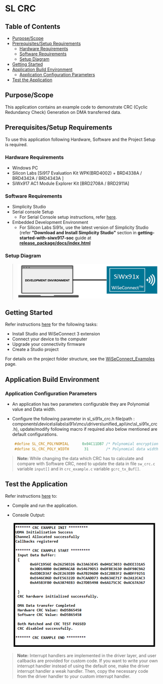 # SL CRC

## Table of Contents

- [Purpose/Scope](#purposescope)
- [Prerequisites/Setup Requirements](#prerequisitessetup-requirements)
  - [Hardware Requirements](#hardware-requirements)
  - [Software Requirements](#software-requirements)
  - [Setup Diagram](#setup-diagram)
- [Getting Started](#getting-started)
- [Application Build Environment](#application-build-environment)
  - [Application Configuration Parameters](#application-configuration-parameters)
- [Test the Application](#test-the-application)

## Purpose/Scope

 This application contains an example code to demonstrate CRC (Cyclic Redundancy Check) Generation on DMA transferred data.

## Prerequisites/Setup Requirements

 To use this application following Hardware, Software and the Project Setup is required.

### Hardware Requirements

- Windows PC
- Silicon Labs [Si917 Evaluation Kit WPK(BRD4002) + BRD4338A / BRD4342A / BRD4343A ]
- SiWx917 AC1 Module Explorer Kit [BRD2708A / BRD2911A]


### Software Requirements

- Simplicity Studio
- Serial console Setup
  - For Serial Console setup instructions, refer [here](https://docs.silabs.com/wiseconnect/latest/wiseconnect-developers-guide-developing-for-silabs-hosts/#console-input-and-output).
- Embedded Development Environment
  - For Silicon Labs Si91x, use the latest version of Simplicity Studio (refer **"Download and Install Simplicity Studio"** section in **getting-started-with-siwx917-soc** guide at [**release_package/docs/index.html**](https://docs.silabs.com/wiseconnect/latest/wiseconnect-developers-guide-developing-for-silabs-hosts/#install-simplicity-studio)

### Setup Diagram

> ![Figure: Introduction](resources/readme/setupdiagram.png)

## Getting Started

Refer instructions [here](https://docs.silabs.com/wiseconnect/latest/wiseconnect-getting-started/) for the following tasks:

- Install Studio and WiSeConnect 3 extension
- Connect your device to the computer
- Upgrade your connectivity firmware
- Create a Studio project

For details on the project folder structure, see the [WiSeConnect_Examples](https://docs.silabs.com/wiseconnect/latest/wiseconnect-examples/#example-folder-structure/) page.

## Application Build Environment

### Application Configuration Parameters

- An application has two parameters configurable they are Polynomial value and Data width.

- Configure the following parameter in sl_si91x_crc.h file(path : components\device\silabs\si91x\mcu\drivers\unified_api\inc\sl_si91x_crc.h), update/modify following macro if required also below mentioned are default configurations.

  ```C
   #define SL_CRC_POLYNOMIAL      0x04C11DB7 /* Polynomial encryption value */
   #define SL_CRC_POLY_WIDTH       31        /* Polynomial data width */
  ```
> **Note:**
> While changing the data which CRC has to calculate and compare with Software CRC, need to update the data in file `sw_crc.c` variable  `input[]`  and in `crc_example.c` variable `gcrc_tx_Buf[]`.

## Test the Application

Refer instructions [here](https://docs.silabs.com/wiseconnect/latest/wiseconnect-developers-guide-developing-for-silabs-hosts/#create-a-project) to:

- Compile and run the application. 

 - Console Output:

    ![Figure: Introduction](resources/readme/crc_result_console.png)



> **Note:** Interrupt handlers are implemented in the driver layer, and user callbacks are provided for custom code. If you want to write your own interrupt handler instead of using the default one, make the driver interrupt handler a weak handler. Then, copy the necessary code from the driver handler to your custom interrupt handler.


